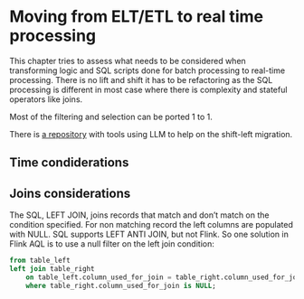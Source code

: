 # Moving from ELT/ETL to real time processing

This chapter tries to assess what needs to be considered when transforming logic and SQL scripts done for batch processing to real-time processing. There is no lift and shift it has to be refactoring as the SQL processing is different in most case where there is complexity and stateful operators like joins.

Most of the filtering and selection can be ported 1 to 1.

There is [a repository](https://jbcodeforce.github.io/shift_left_utils/) with tools using LLM to help on the shift-left migration.

## Time condiderations

## Joins considerations


The SQL, LEFT JOIN, joins records that match and don’t match on the condition specified. For non matching record the left columns are populated with NULL. SQL supports LEFT ANTI JOIN, but not Flink. So one solution in Flink AQL is to use a null filter on the left join condition:

```sql
from table_left
left join table_right
    on table_left.column_used_for_join = table_right.column_used_for_join
    where table_right.column_used_for_join is NULL;
```

